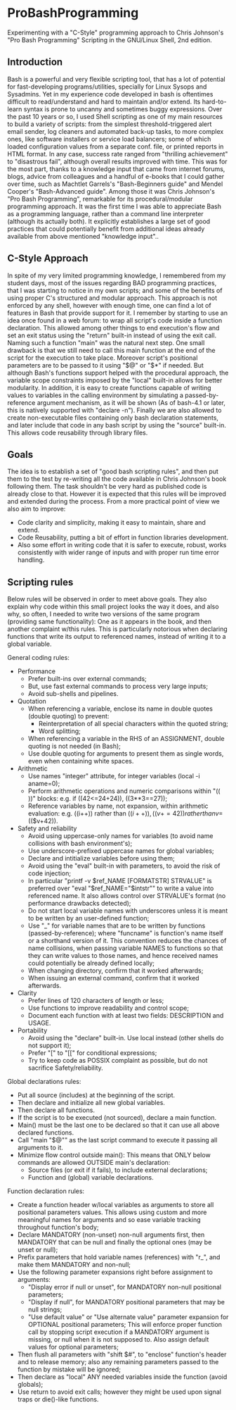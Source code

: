 # ProBashProgramming
Experimenting with a "C-Style" programming approach to Chris Johnson's "Pro Bash Programming" Scripting in the GNU/Linux
Shell, 2nd edition.

Introduction
------------
Bash is a powerful and very flexible scripting tool, that has a lot of potential for fast-developing programs/utilities,
specially for Linux Sysops and Sysadmins. Yet in my experience code developed in bash is oftentimes difficult to
read/understand and hard to maintain and/or extend. Its hard-to-learn syntax is prone to uncanny and sometimes buggy
expressions.
Over the past 10 years or so, I used Shell scripting as one of my main resources to build a variety of scripts: from the
simplest threshold-triggered alert email sender, log cleaners and automated back-up tasks, to more complex ones, like
software installers or service load balancers; some of which loaded configuration values from a separate conf. file, or
printed reports in HTML format. In any case, success rate ranged from "thrilling achievement" to "disastrous fail",
although overall results improved with time. This was for the most part, thanks to a knowledge input that came from
internet forums, blogs, advice from colleagues and a handful of e-books that I could gather over time, such as Machtlet
Garrels's "Bash-Beginners guide" and Mendel Cooper's "Bash-Advanced guide". Among those it was Chris Johnson's 
"Pro Bash Programming", remarkable for its procedural/modular programming approach. It was the first time I was able to
appreciate Bash as a programming language, rather than a command line interpreter (although its actually both). It
explicitly establishes a large set of good practices that could potentially benefit from additional ideas already
available from above mentioned "knowledge input"..

C-Style Approach
----------------
In spite of my very limited programming knowledge, I remembered from my student days, most of the issues regarding BAD
programming practices, that I was starting to notice in my own scripts; and some of the benefits of using proper C's
structured and modular approach. This approach is not enforced by any shell, however with enough time, one can find a 
lot of features in Bash that provide support for it. I remember by starting to use an idea once found in a web forum: to
wrap all script's code inside a function declaration. This allowed among other things to end execution's flow and set an
exit status using the "return" built-in instead of using the exit call. Naming such a function "main" was the natural
next step. One small drawback is that we still need to call this main function at the end of the script for the 
execution to take place. Moreover script's positional parameters are to be passed to it using "$@" or "$*" if needed.
But although Bash's functions support helped with the procedural approach, the variable scope constraints imposed by the
"local" built-in allows for better modularity. In addition, it is easy to create functions capable of writing values to
variables in the calling environment by simulating a passed-by-reference argument mechanism, as it will be shown (As of
bash-4.1 or later, this is natively supported with "declare -n").
Finally we are also allowed to create non-executable files containing only bash declaration statements, and later 
include that code in any bash script by using the "source" built-in. This allows code reusability through library files.

Goals
-----
The idea is to establish a set of "good bash scripting rules", and then put them to the test by re-writing all the code
available in Chris Johnson's book following them. The task shouldn't be very hard as published code is already close to
that. However it is expected that this rules will be improved and extended during the process. 
From a more practical point of view we also aim to improve:
* Code clarity and simplicity, making it easy to maintain, share and extend.
* Code Reusability, putting a bit of effort in function libraries development.
* Also some effort in writing code that it is safer to execute, robust, works consistently with wider range of inputs
  and with proper run time error handling. 

Scripting rules
---------------
Below rules will be observed in order to meet above goals. They also explain why code within this small project looks
the way it does, and also why, so often, I needed to write two versions of the same program (providing same
functionality): One as it appears in the book, and then another complaint w/this rules. This is particularly notorious
when declaring functions that write its output to referenced names, instead of writing it to a global variable.

General coding rules:
* Performance
  * Prefer built-ins over external commands;
  * But, use fast external commands to process very large inputs;
  * Avoid sub-shells and pipelines.
* Quotation
  * When referencing a variable, enclose its name in double quotes (double quoting) to prevent:
    * Reinterpretation of all special characters within the quoted string;
    * Word splitting;
  * When referencing a variable in the RHS of an ASSIGNMENT, double quoting is not needed (in Bash);
  * Use double quoting for arguments to present them as single words, even when containing white spaces.
* Arithmetic
  * Use names "integer" attribute, for integer variables (local -i aname=0);
  * Perform arithmetic operations and numeric comparisons within "(( ))" blocks: e.g. if ((42<=24+24)), ((3**3==27));
  * Reference variables by name, not expansion, within arithmetic evaluation: e.g. ((i++)) rather than (($i++)),
    ((v+=42)) rather than v=$(($v+42)).
* Safety and reliability
  * Avoid using uppercase-only names for variables (to avoid name collisions with bash environment's);
  * Use underscore-prefixed uppercase names for global variables;
  * Declare and intitialize variables before using them;
  * Avoid using the "eval" built-in with parameters, to avoid the risk of code injection;
  * In particular "printf -v $ref_NAME [FORMATSTR] STRVALUE" is preferred over "eval "$ref_NAME=\"$intstr\"" to write
    a value into referenced name. It also allows control over STRVALUE's format (no performance drawbacks detected);
  * Do not start local variable names with underscores unless it is meant to be written by an user-defined function;
  * Use "_<funcname>" for variable names that are to be written by functions (passed-by-reference); where "funcname" is
    function's name itself or a shorthand version of it. This convention reduces the chances of name collisions, when
    passing variable NAMES to functions so that they can write values to those names, and hence received names could
    potentially be already defined locally;
  * When changing directory, confirm that it worked afterwards;
  * When issuing an external command, confirm that it worked afterwards.
* Clarity
  * Prefer lines of 120 characters of length or less;
  * Use functions to improve readability and control scope;
  * Document each function with at least two fields: DESCRIPTION and USAGE.
* Portability
  * Avoid using the "declare" built-in. Use local instead (other shells do not support it);
  * Prefer "[" to "[[" for conditional expressions;
  * Try to keep code as POSSIX complaint as possible, but do not sacrifice Safety/reliability.

Global declarations rules:
* Put all source (includes) at the beginning of the script.
* Then declare and initialize all new global variables.
* Then declare all functions.
* If the script is to be executed (not sourced), declare a main function.
* Main() must be the last one to be declared so that it can use all above declared functions.
* Call "main "$@"" as the last script command to execute it passing all arguments to it.
* Minimize flow control outside main(): This means that ONLY below commands are allowed OUTSIDE main's declaration:
  * Source files (or exit if it fails), to include external declarations;
  * Function and (global) variable declarations.

Function declaration rules:
* Create a function header w/local variables as arguments to store all positional parameters values. This allows
  using custom and more meaningful names for arguments and so ease variable tracking throughout function's body;
* Declare MANDATORY (non-unset) non-null arguments first, then MANDATORY that can be null and finally the optional ones
  (may be unset or null);
* Prefix parameters that hold variable names (references) with "r_", and make them MANDATORY and non-null;
* Use the following parameter expansions right before assignment to arguments:
  * "Display error if null or unset", for MANDATORY non-null positional parameters;
  * "Display if null", for MANDATORY positional parameters that may be null strings; 
  * "Use default value" or "Use alternate value" parameter expansion for OPTIONAL positional parameters;
  This will enforce proper function call by stopping script execution if a MANDATORY argument is missing, or null when
  it is not supposed to. Also assign default values for optional parameters;
* Then flush all parameters with "shift $#", to "enclose" function's header and to release memory; also any remaining
  parameters passed to the function by mistake will be ignored;
* Then declare as "local" ANY needed variables inside the function (avoid globals);
* Use return to avoid exit calls; however they might be used upon signal traps or die()-like functions.
